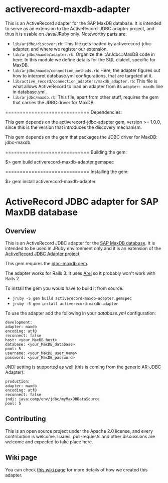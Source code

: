 activerecord-maxdb-adapter
===========================

This is an ActiveRecord adapter for the SAP MaxDB database. It is intended to serve as an extension to
the ActiveRecord-JDBC adapter project, and thus it is usable on Java/JRuby only. Noteworthy parts are:

- `lib/arjdbc/discover.rb`: This file gets loaded by
  activerecord-jdbc-adapter, and where we register our extension.
- `lib/arjdbc/maxdb/adapter.rb`: Organize the ::ArJdbc::MaxDB code in here.
  In this module we define details for the SQL dialect, specific for MaxDB.
- `lib/arjdbc/maxdb/connection_methods.rb`: Here, the adapter figures out how to
  interpret database.yml configurations, that are targeted at it.
- `lib/active_record/connection_adapters/maxdb_adapter.rb`: This
  file is what allows ActiveRecord to load an adapter from its
  `adapter: maxdb` line in database.yml.
- `lib/arjdbc/maxdb.rb`: This file, apart from other stuff, requires the gem
  that carries the JDBC driver for MaxDB.

=============================
Dependencies:

This gem depends on the activerecord-jdbc-adapter gem, version >= 1.0.0, since this
is the version that introduces the discovery mechanism.

This gem depends on the gem that packages the JDBC driver for MaxDB: jdbc-maxdb.


=============================
Building the gem:

$> gem build activerecord-maxdb-adapter.gemspec


=============================
Installing the gem:

$> gem install activerecord-maxdb-adapter

# ActiveRecord JDBC adapter for SAP MaxDB database

## Overview

This is an ActiveRecord JDBC adapter for the [SAP MaxDB database](http://maxdb.sap.com/). It is intended to be used in JRuby environment
only and it is an extension of the [ActiveRecord JDBC Adapter project](https://github.com/jruby/activerecord-jdbc-adapter).

This gem requires the [jdbc-maxdb gem](https://github.com/sap/cloud-jdbc-maxdb-gem).

The adapter works for Rails 3. It uses [Arel](https://github.com/rails/arel) so it probably won't work with Rails 2.

To install the gem you would have to build it from source:

* `jruby -S gem build activerecord-maxdb-adapter.gemspec`
* `jruby -S gem install activerecord-maxdb-adapter`


To use the adapter add the following in your *database.yml* configuration:

    development:
    adapter: maxdb
    encoding: utf8
    reconnect: false
    host: <your_MaxDB_host>
    database: <your_MaxDB_database>
    pool: 5
    username: <your_MaxDB_user_name>
    password: <your_MaxDB_password>

JNDI setting is supported as well (this is coming from the generic AR-JDBC Adapter):

    production:
    adapter: maxdb
    encoding: utf8
    reconnect: false
    jndi: java:comp/env/jdbc/myMaxDBDataSource
    pool: 5



## Contributing

This is an open source project under the Apache 2.0 license, and every contribution is welcome. Issues, pull-requests and other discussions are welcome and expected to take place here.

## Wiki page

You can check [this wiki page](https://github.com/sap/cloud-activerecord-maxdb-adapter/wiki/Creating-ActiveRecord-JDBC-adapters) for more details of how we created this adapter.
